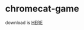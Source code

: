 # chromecat-game
download is [HERE](https://drive.google.com/file/d/1sjssTcnR4nWd1Axp1ABWJKlUydA06Puw/view?usp=sharing)
